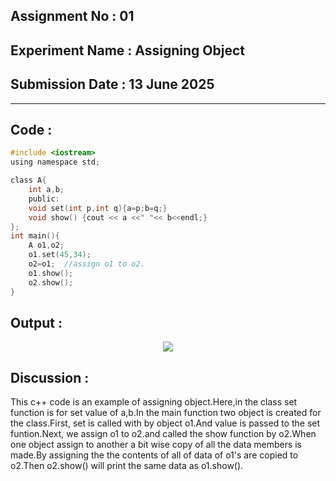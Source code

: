## **Assignment No : 01**
## **Experiment Name :  Assigning Object**
## **Submission Date : 13 June 2025**
----------

## **Code :**
```C
#include <iostream>
using namespace std;

class A{
    int a,b;
    public:
    void set(int p,int q){a=p;b=q;}
    void show() {cout << a <<" "<< b<<endl;}
};
int main(){
    A o1,o2;
    o1.set(45,34);
    o2=o1;  //assign o1 to o2.
    o1.show();
    o2.show();
}
```
## **Output :**
<p align="center">
<img src="https://github.com/user-attachments/assets/abe3ea85-1c4c-4fa9-81b0-fc23b2ffe6c5">

## **Discussion :**
This c++ code is an example of assigning object.Here,in the class set function is for set value of a,b.In the main function two object is created for the class.First, set is called with by object o1.And value is passed to the set funtion.Next, we assign o1 to o2.and called the show function by o2.When one object assign to another a bit wise copy of all the data members is made.By assigning the the contents of all of data of o1's are copied to o2.Then o2.show() will print the same data as o1.show().

